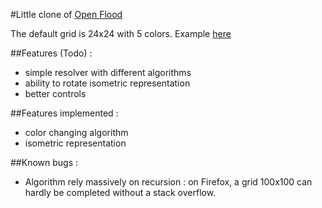 #Little clone of [Open Flood](https://github.com/GunshipPenguin/open_flood)

The default grid is 24x24 with 5 colors.
Example [here](https://kimi.rouage.fr/color-flood)

##Features (Todo) :

  - simple resolver with different algorithms
  - ability to rotate isometric representation
  - better controls
  
##Features implemented :

  - color changing algorithm
  - isometric representation


##Known bugs :

  - Algorithm rely massively on recursion : on Firefox, a grid 100x100 can hardly be completed without a stack overflow.